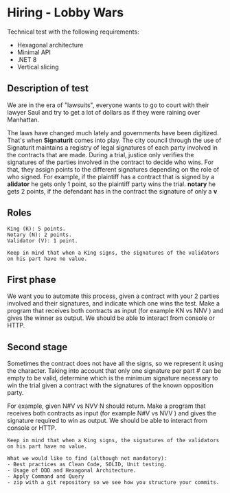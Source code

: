 # Hiring - Lobby Wars
Technical test with the following requirements:

- Hexagonal architecture
- Minimal API
- .NET 8
- Vertical slicing

## Description of test

We are in the era of "lawsuits", everyone wants to go to court with their lawyer Saul and try to get a lot of dollars as if they were raining over Manhattan.

The laws have changed much lately and governments have been digitized. That's when **Signaturit** comes into play.
The city council through the use of Signaturit maintains a registry of legal signatures of each party involved in the contracts that are made.
During a trial, justice only verifies the signatures of the parties involved in the contract to decide who wins. For that, they assign points to the
different signatures depending on the role of who signed.
For example, if the plaintiff has a contract that is signed by a **alidator** he gets only 1 point, so the plaintiff party wins the trial. **notary** he gets 2 points, if the defendant has in the contract the signature of
 only a **v**

## Roles

```
King (K): 5 points.
Notary (N): 2 points.
Validator (V): 1 point.
```
```
Keep in mind that when a King signs, the signatures of the validators on his part have no value.
```
## First phase

We want you to automate this process, given a contract with your 2 parties involved and their signatures, and indicate which one wins the test.
Make a program that receives both contracts as input (for example KN vs NNV ) and gives the winner as output. We should be able to interact
from console or HTTP.

## Second stage

Sometimes the contract does not have all the signs, so we represent it using the character. Taking into account that only one signature per part #
can be empty to be valid, determine which is the minimum signature necessary to win the trial given a contract with the signatures of the known opposition party.

For example, given N#V vs NVV N should return.
Make a program that receives both contracts as input (for example N#V vs NVV ) and gives the signature required to win as output. We should
be able to interact from console or HTTP.

```
Keep in mind that when a King signs, the signatures of the validators on his part have no value.
```
```
What we would like to find (although not mandatory):
- Best practices as Clean Code, SOLID, Unit testing.
- Usage of DDD and Hexagonal Architecture.
- Apply Command and Query
- zip with a git repository so we see how you structure your commits.
```
